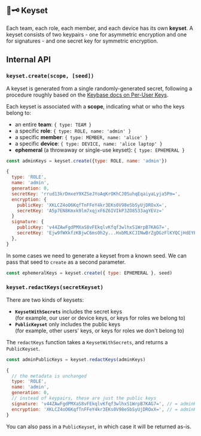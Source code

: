 ## 🔑🗝 Keyset

Each team, each role, each member, and each device has its own **keyset**. A keyset consists of two
keypairs - one for asymmetric encryption and one for signatures - and one secret key for symmetric
encryption.

## Internal API

### `keyset.create(scope, [seed])`

A keyset is generated from a single randomly-generated secret, following a procedure roughly based
on the [Keybase docs on Per-User Keys](http://keybase.io/docs/teams/puk).

Each keyset is associated with a **scope**, indicating what or who the keys belong to:

- an entire **team**: `{ type: TEAM }`
- a specific **role**: `{ type: ROLE, name: 'admin' }`
- a specific **member**: `{ type: MEMBER, name: 'alice' }`
- a specific **device**: `{ type: DEVICE, name: 'alice laptop' }`
- **ephemeral** (a throwaway or single-use keyset): `{ type: EPHEMERAL }`

```js
const adminKeys = keyset.create({type: ROLE, name: 'admin'})

{
  type: 'ROLE',
  name: 'admin',
  generation: 0,
  secretKey: 'rrud13krDmxeY9XZSeJYoAqKrOKhCJ0SuhqEqaiyaLyja5Pm=',
  encryption: {
    publicKey: 'XKLCZ4oO6KqfTnFFeY4kr3EKs0V98eSbSyUjDROxX=',
    secretKey: 'A5p7EN8Kmxk9lm7xqjxF6Z6IVIkP3ZO8533agYEVz='
  }
  signature: {
    publicKey: 'v44ZAwFgdPMXaS8vFEkqlvKfqf3wlhxS1WrpB7KAG7=',
    secretKey: 'Ejw9fWXkfzKBjwC6ms0h2y...HxbMLKCJINwBrZgDGzFlKYQCjHdEYEknHsdoFNc2bwwO='
  },
}
```

In some cases we need to generate a keyset from a known seed. We can pass that seed to `create` as a
second parameter.

```js
const ephemeralKeys = keyset.create({ type: EPHEMERAL }, seed)
```

### `keyset.redactKeys(secretKeyset)`

There are two kinds of keysets:

- **`KeysetWithSecrets`** includes the secret keys  
  (for example, our user or device keys, or keys for roles we belong to)
- **`PublicKeyset`** only includes the public keys  
  (for example, other users' keys, or keys for roles we don't belong to)

The `redactKeys` function takes a `KeysetWithSecrets`, and returns a `PublicKeyset`.

```js
const adminPublicKeys = keyset.redactKeys(adminKeys)

{
  // the metadata is unchanged
  type: 'ROLE',
  name: 'admin',
  generation: 0,
  // instead of keypairs, these are just the public keys
  signature: 'v44ZAwFgdPMXaS8vFEkqlvKfqf3wlhxS1WrpB7KAG7=', // = adminKeys.signature.publicKey
  encryption: 'XKLCZ4oO6KqfTnFFeY4kr3EKs0V98eSbSyUjDROxX=', // = adminKeys.encryption.publicKey
}
```

You can also pass in a `PublicKeyset`, in which case it will be returned as-is.
